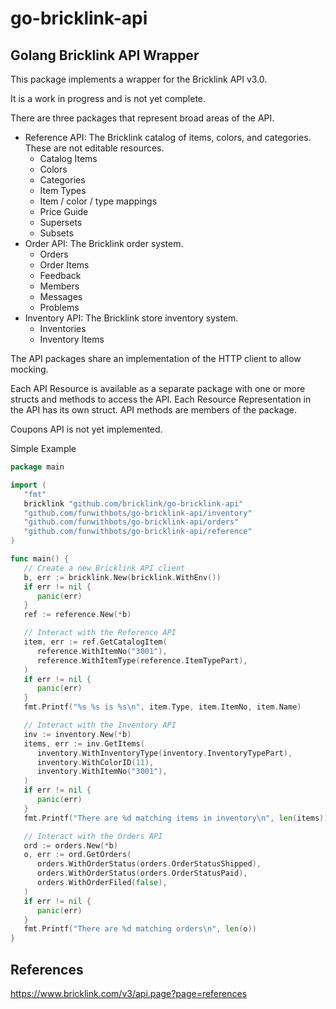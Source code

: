 # go-bricklink-api
## Golang Bricklink API Wrapper

This package implements a wrapper for the Bricklink API v3.0. 

It is a work in progress and is not yet complete.

There are three packages that represent broad areas of the API.

 - Reference API: The Bricklink catalog of items, colors, and categories. These are not editable resources.
   - Catalog Items
   - Colors
   - Categories
   - Item Types
   - Item / color / type mappings
   - Price Guide
   - Supersets
   - Subsets
 - Order API: The Bricklink order system.
   - Orders
   - Order Items
   - Feedback
   - Members
   - Messages
   - Problems
 - Inventory API: The Bricklink store inventory system.
   - Inventories
   - Inventory Items

The API packages share an implementation of the HTTP client to allow mocking.

Each API Resource is available as a separate package with one or more structs and methods to access the API. Each Resource Representation in the API has its own struct. API methods are members of the package.

Coupons API is not yet implemented.

Simple Example

```go
package main

import (
   "fmt"
   bricklink "github.com/bricklink/go-bricklink-api"
   "github.com/funwithbots/go-bricklink-api/inventory"
   "github.com/funwithbots/go-bricklink-api/orders"
   "github.com/funwithbots/go-bricklink-api/reference"
)

func main() { 
   // Create a new Bricklink API client
   b, err := bricklink.New(bricklink.WithEnv())
   if err != nil {
      panic(err)
   }
   ref := reference.New(*b)

   // Interact with the Reference API
   item, err := ref.GetCatalogItem(
      reference.WithItemNo("3001"),
      reference.WithItemType(reference.ItemTypePart),
   )
   if err != nil {
      panic(err)
   }
   fmt.Printf("%s %s is %s\n", item.Type, item.ItemNo, item.Name)

   // Interact with the Inventory API
   inv := inventory.New(*b)
   items, err := inv.GetItems(
      inventory.WithInventoryType(inventory.InventoryTypePart),
      inventory.WithColorID(11),
      inventory.WithItemNo("3001"),
   )
   if err != nil {
      panic(err)
   }
   fmt.Printf("There are %d matching items in inventory\n", len(items))

   // Interact with the Orders API
   ord := orders.New(*b)
   o, err := ord.GetOrders(
      orders.WithOrderStatus(orders.OrderStatusShipped),
      orders.WithOrderStatus(orders.OrderStatusPaid), 
      orders.WithOrderFiled(false),
   )
   if err != nil {
      panic(err)
   }
   fmt.Printf("There are %d matching orders\n", len(o))
}
```

## References

https://www.bricklink.com/v3/api.page?page=references

